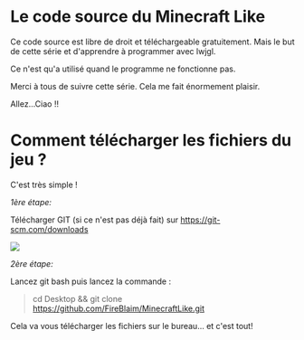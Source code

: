# Le code source du Minecraft Like

Ce code source est libre de droit et téléchargeable gratuitement. Mais le but de cette série et d'apprendre à programmer avec lwjgl.

Ce n'est qu'a utilisé quand le programme ne fonctionne pas.

Merci à tous de suivre cette série. Cela me fait énormement plaisir.

Allez...Ciao !!

# Comment télécharger les fichiers du jeu ?

C'est très simple !

*1ère étape:*

Télécharger GIT (si ce n'est pas déjà fait) sur https://git-scm.com/downloads

![](https://i.imgur.com/7qroCFS.png)

*2ère étape:*

Lancez git bash puis lancez la commande :

> cd Desktop && git clone https://github.com/FireBlaim/MinecraftLike.git

Cela va vous télécharger les fichiers sur le bureau... et c'est tout!